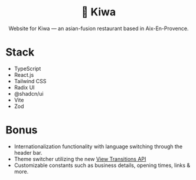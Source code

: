 <div align="center">
  <h1>🍥 Kiwa</h1>
  <p>Website for Kiwa — an asian-fusion restaurant based in Aix-En-Provence.</p>
</div>

# Stack
- TypeScript
- React.js
- Tailwind CSS
- Radix UI
- @shadcn/ui
- Vite
- Zod

# Bonus
- Internationalization functionality with language switching through the header bar.
- Theme switcher utilizing the new [View Transitions API](https://developer.mozilla.org/en-US/docs/Web/API/View_Transitions_API)
- Customizable constants such as business details, opening times, links & more.
